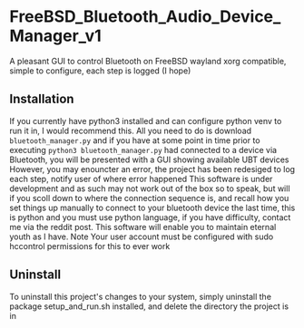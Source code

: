 # FreeBSD_Bluetooth_Audio_Device_Manager_v1
A pleasant GUI to control Bluetooth on FreeBSD wayland xorg compatible, simple to configure, each step is logged (I hope)
## Installation
If you currently have python3 installed and can configure python venv to run it in, I would recommend this. All you need to do is download 
`bluetooth_manager.py` and if you have at some point in time prior to executing `python3 bluetooth_manager.py` had connected to a device 
via Bluetooth, you will be presented with a GUI showing available UBT devices
However, you may enouncter an error, the project has been redesiged to log each step, notify user of where error happened
This software is under development and as such may not work out of the box so to speak, but will if you scoll down to where the connection sequence is, and recall how you set things up manually to connect to your bluetooth device the last time, this is python and you must use python language, if you have difficulty, contact me via the reddit post. This software will enable you to maintain eternal youth as I have.
Note
Your user account must be configured with sudo hccontrol permissions for this to ever work

## Uninstall

To uninstall this project's changes to your system, simply uninstall the package setup_and_run.sh installed, and delete the directory the project is in

